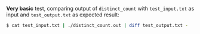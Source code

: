 **Very basic** test, comparing output of `distinct_count` with `test_input.txt` as input and `test_output.txt` as expected result:

```bash
$ cat test_input.txt | ./distinct_count.out | diff test_output.txt -
```
